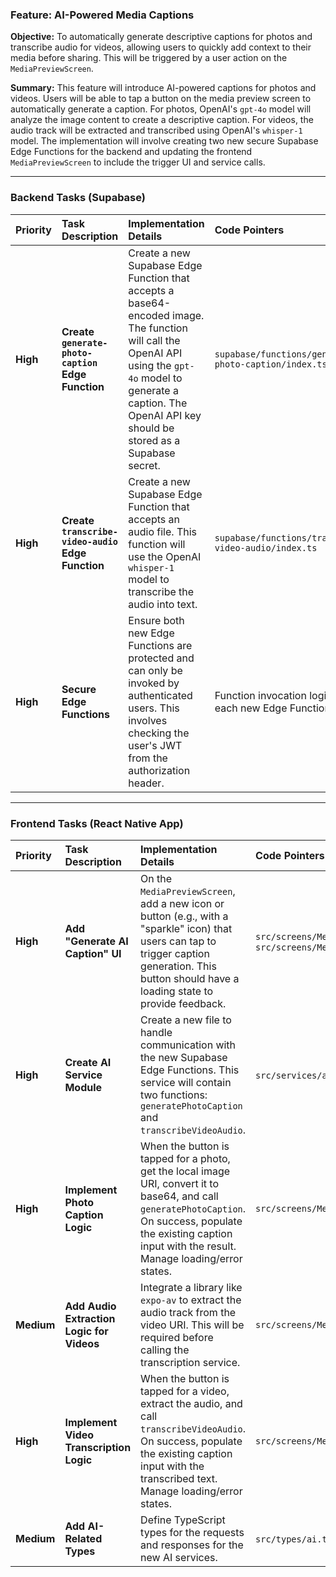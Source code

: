 ### **Feature: AI-Powered Media Captions**

**Objective:** To automatically generate descriptive captions for photos and
transcribe audio for videos, allowing users to quickly add context to their
media before sharing. This will be triggered by a user action on the
`MediaPreviewScreen`.

**Summary:** This feature will introduce AI-powered captions for photos and
videos. Users will be able to tap a button on the media preview screen to
automatically generate a caption. For photos, OpenAI's `gpt-4o` model will
analyze the image content to create a descriptive caption. For videos, the audio
track will be extracted and transcribed using OpenAI's `whisper-1` model. The
implementation will involve creating two new secure Supabase Edge Functions for
the backend and updating the frontend `MediaPreviewScreen` to include the
trigger UI and service calls.

---

### **Backend Tasks (Supabase)**

| Priority | Task Description                                  | Implementation Details                                                                                                                                                                                                   | Code Pointers                                            | Dependencies | Status |
| :------- | :------------------------------------------------ | :----------------------------------------------------------------------------------------------------------------------------------------------------------------------------------------------------------------------- | :------------------------------------------------------- | :----------- | :----- |
| **High** | **Create `generate-photo-caption` Edge Function** | Create a new Supabase Edge Function that accepts a base64-encoded image. The function will call the OpenAI API using the `gpt-4o` model to generate a caption. The OpenAI API key should be stored as a Supabase secret. | `supabase/functions/generate-photo-caption/index.ts`     | None         | To Do  |
| **High** | **Create `transcribe-video-audio` Edge Function** | Create a new Supabase Edge Function that accepts an audio file. This function will use the OpenAI `whisper-1` model to transcribe the audio into text.                                                                   | `supabase/functions/transcribe-video-audio/index.ts`     | None         | To Do  |
| **High** | **Secure Edge Functions**                         | Ensure both new Edge Functions are protected and can only be invoked by authenticated users. This involves checking the user's JWT from the authorization header.                                                        | Function invocation logic within each new Edge Function. | None         | To Do  |

---

### **Frontend Tasks (React Native App)**

| Priority   | Task Description                          | Implementation Details                                                                                                                                                                                               | Code Pointers                                                                          | Dependencies                        | Status |
| :--------- | :---------------------------------------- | :------------------------------------------------------------------------------------------------------------------------------------------------------------------------------------------------------------------- | :------------------------------------------------------------------------------------- | :---------------------------------- | :----- |
| **High**   | **Add "Generate AI Caption" UI**          | On the `MediaPreviewScreen`, add a new icon or button (e.g., with a "sparkle" icon) that users can tap to trigger caption generation. This button should have a loading state to provide feedback.                   | `src/screens/MediaPreviewScreen/index.tsx`, `src/screens/MediaPreviewScreen/styles.ts` | None                                | To Do  |
| **High**   | **Create AI Service Module**              | Create a new file to handle communication with the new Supabase Edge Functions. This service will contain two functions: `generatePhotoCaption` and `transcribeVideoAudio`.                                          | `src/services/ai.ts`, `src/services/index.ts`                                          | Backend Functions                   | To Do  |
| **High**   | **Implement Photo Caption Logic**         | When the button is tapped for a photo, get the local image URI, convert it to base64, and call `generatePhotoCaption`. On success, populate the existing caption input with the result. Manage loading/error states. | `src/screens/MediaPreviewScreen/index.tsx`                                             | AI Service Module                   | To Do  |
| **Medium** | **Add Audio Extraction Logic for Videos** | Integrate a library like `expo-av` to extract the audio track from the video URI. This will be required before calling the transcription service.                                                                    | `src/screens/MediaPreviewScreen/index.tsx`                                             | -                                   | To Do  |
| **High**   | **Implement Video Transcription Logic**   | When the button is tapped for a video, extract the audio, and call `transcribeVideoAudio`. On success, populate the existing caption input with the transcribed text. Manage loading/error states.                   | `src/screens/MediaPreviewScreen/index.tsx`                                             | Audio Extraction, AI Service Module | To Do  |
| **Medium** | **Add AI-Related Types**                  | Define TypeScript types for the requests and responses for the new AI services.                                                                                                                                      | `src/types/ai.ts`, `src/types/index.ts`                                                | None                                | To Do  |
